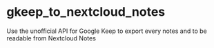 # gkeep_to_nextcloud_notes
Use the unofficial API for Google Keep to export every notes and to be readable from Nextcloud Notes
